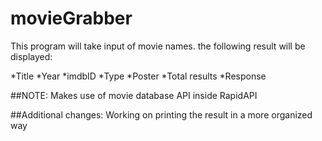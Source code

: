 # movieGrabber

This program will take input of movie names.
the following result will be displayed:

*Title
*Year
*imdbID
*Type
*Poster
*Total results
*Response

##NOTE: Makes use of movie database API inside RapidAPI 

##Additional changes:
Working on printing the result in a more organized way
